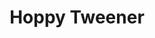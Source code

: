 ---
abv: 7.0%
alt:
availability: Keg
bitterness: 
description: Traditionally, Saisons are not incredibly bitter. This beer has late additions of citrusy northwest hops, which results in a deliciously balanced beer with a low bitterness.
gravity: 
hops: 
ibu: 40
img: southern-sour-blonde.jpg
layout: beer
malt: 
modal-id: hoppy-tweener
title: Hoppy Tweener
on-tap: yup
sourness: 
style: Saison
---